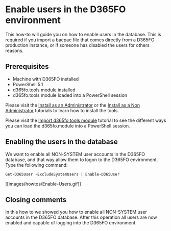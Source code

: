 ﻿# **Enable users in the D365FO environment**

This how-to will guide you on how to enable users in the database. This is required if you import a bacpac file that comes directly from a D365FO production instance, or if someone has disabled the users for others reasons.

## **Prerequisites**
* Machine with D365FO installed
* PowerShell 5.1
* d365fo.tools module installed
* d365fo.tools module loaded into a PowerShell session

Please visit the [Install as an Administrator](https://github.com/d365collaborative/d365fo.tools/wiki/Tutorial-First-Time-Install-Administrator) or the [Install as a Non Administrator](https://github.com/d365collaborative/d365fo.tools/wiki/Tutorial-First-Time-Install-Non-Administrator) tutorials to learn how to install the tools.

Please visit the [Import d365fo.tools module](https://github.com/d365collaborative/d365fo.tools/wiki/Tutorial-Import-Module) tutorial to see the different ways you can load the d365fo.module into a PowerShell session.

## **Enabling the users in the database**
We want to enable all NON-SYSTEM user accounts in the D365FO database, and that way allow them to logon to the D365FO environment. Type the following command:

```
Get-D365User -ExcludeSystemUsers | Enable-D365User
```

[[images/howtos/Enable-Users.gif]]

## **Closing comments**
In this how to we showed you how to enable all NON-SYSTEM user accounts in the D365FO database. After this operation all users are now enabled and capable of logging into the D365FO environment.